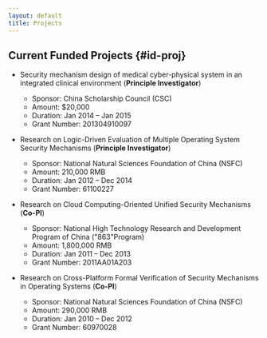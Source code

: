 ```yaml
---
layout: default
title: Projects
---
```


## Current Funded Projects  {#id-proj}
* Security mechanism design of medical cyber-physical system in an integrated clinical environment (**Principle Investigator**)
	* Sponsor: China Scholarship Council (CSC)
	* Amount: $20,000
	* Duration: Jan 2014 – Jan 2015 
	* Grant Number: 201304910097
	

* Research on Logic-Driven Evaluation of Multiple Operating System Security Mechanisms (**Principle Investigator**)
    * Sponsor: National Natural Sciences Foundation of China (NSFC)
    * Amount: 210,000 RMB
    * Duration: Jan 2012 – Dec 2014  
    * Grant Number: 61100227


* Research on Cloud Computing-Oriented Unified Security Mechanisms (**Co-PI**)
    * Sponsor: National High Technology Research and Development Program of China ("863"Program)
    * Amount: 1,800,000 RMB
    * Duration: Jan 2011 – Dec 2013
    * Grant Number: 2011AA01A203


* Research on Cross-Platform Formal Verification of Security Mechanisms in Operating Systems (**Co-PI**)
    * Sponsor: National Natural Sciences Foundation of China (NSFC)
    * Amount: 290,000 RMB
    * Duration: Jan 2010 – Dec 2012 
    * Grant Number: 60970028